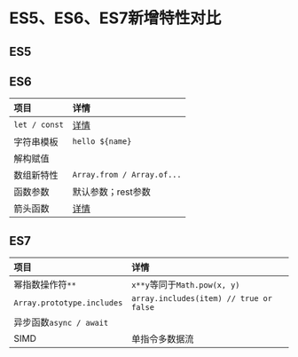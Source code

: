 # ES5、ES6、ES7新增特性对比

## ES5

## ES6

| **项目** | **详情** |
| :--- | :--- |
| `let / const` | [详情](./let和const.md) |
| 字符串模板 | `hello ${name}` |
| 解构赋值 |  |
| 数组新特性 | `Array.from / Array.of...` |
| 函数参数 | 默认参数；rest参数 |
| 箭头函数 | [详情](./箭头函数.md) |


## ES7

| **项目** | **详情** |
| :--- | :--- |
| 幂指数操作符`**` | `x**y`等同于`Math.pow(x, y)` |
| `Array.prototype.includes` | `array.includes(item) // true or false` |
| 异步函数`async / await` |  |
| SIMD | 单指令多数据流 |
